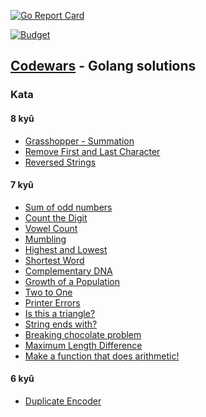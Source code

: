 [![Go Report Card](https://goreportcard.com/badge/github.com/d0p4m1n3/codewarsGo)](https://goreportcard.com/report/github.com/d0p4m1n3/codewarsGo)

[![Budget](https://www.codewars.com/users/d0p4m1n3/badges/large)](https://www.codewars.com/users/d0p4m1n3/badges/large)

## [Codewars](https://www.codewars.com) - Golang solutions

### Kata

#### 8 kyû
- [Grasshopper - Summation](https://github.com/d0p4m1n3/codewarsGo/tree/master/grasshopper_summation)
- [Remove First and Last Character](https://github.com/d0p4m1n3/codewarsGo/tree/master/remove_first_and_last_character)
- [Reversed Strings](https://github.com/d0p4m1n3/codewarsGo/tree/master/reversed_strings)


#### 7 kyû
- [Sum of odd numbers](https://github.com/d0p4m1n3/codewarsGo/tree/master/sum_of_odd_numbers)
- [Count the Digit](https://github.com/d0p4m1n3/codewarsGo/tree/master/count_the_digit)
- [Vowel Count](https://github.com/d0p4m1n3/codewarsGo/tree/master/vowel_count)
- [Mumbling](https://github.com/d0p4m1n3/codewarsGo/tree/master/mumbling)
- [Highest and Lowest](https://github.com/d0p4m1n3/codewarsGo/tree/master/highest_and_lowest)
- [Shortest Word](https://github.com/d0p4m1n3/codewarsGo/tree/master/shortest_word)
- [Complementary DNA](https://github.com/d0p4m1n3/codewarsGo/tree/master/complementary_dna)
- [Growth of a Population](https://github.com/d0p4m1n3/codewarsGo/tree/master/growth_of_a_population)
- [Two to One](https://github.com/d0p4m1n3/codewarsGo/tree/master/two_to_one)
- [Printer Errors](https://github.com/d0p4m1n3/codewarsGo/tree/master/printer_errors)
- [Is this a triangle?](https://github.com/d0p4m1n3/codewarsGo/tree/master/is_this_a_triangle)
- [String ends with?](https://github.com/d0p4m1n3/codewarsGo/tree/master/string_ends_with)
- [Breaking chocolate problem](https://github.com/d0p4m1n3/codewarsGo/tree/master/breaking_chocolate_problem)
- [Maximum Length Difference](https://github.com/d0p4m1n3/codewarsGo/tree/master/maximum_length_difference)
- [Make a function that does arithmetic!](https://github.com/d0p4m1n3/codewarsGo/tree/master/make_a_function_that_does_arithmetic)


#### 6 kyû
- [Duplicate Encoder](https://github.com/d0p4m1n3/codewarsGo/tree/master/duplicate_encoder)